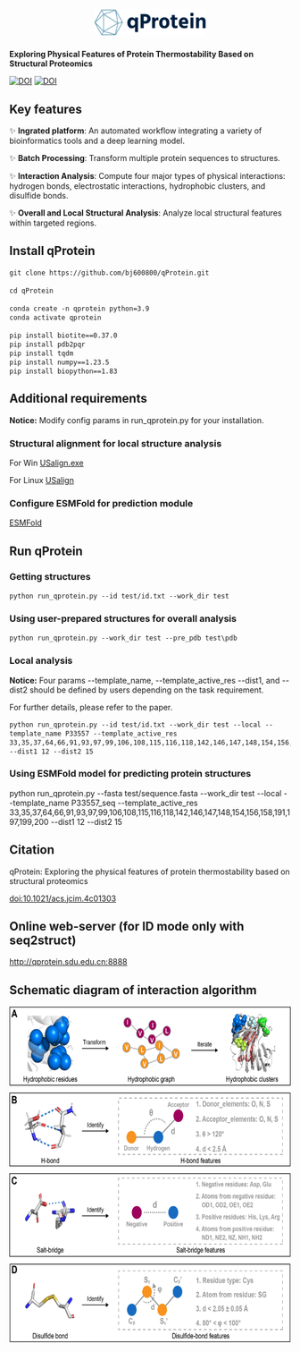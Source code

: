 <h1 align="center">
  <img src="logo-no-background.png" alt="Logo" width="200">
</h1>

**Exploring Physical Features of Protein Thermostability Based on Structural Proteomics** 

[![DOI](https://zenodo.org/badge/608680173.svg)](https://doi.org/10.5281/zenodo.14214907)
[![DOI](https://pubs.acs.org/doi/full/10.1021/acs.jcim.4c01303)](doi:10.1021/acs.jcim.4c01303)


## Key features
:sparkles: **Ingrated platform**: An automated workflow integrating a variety of bioinformatics tools and a deep learning model.

:sparkles: **Batch Processing**: Transform multiple protein sequences to structures.

:sparkles: **Interaction Analysis**: Compute four major types of physical interactions: hydrogen bonds, electrostatic interactions, hydrophobic clusters, and disulfide bonds.

:sparkles: **Overall and Local Structural Analysis**: Analyze local structural features within targeted regions.

## Install qProtein

```
git clone https://github.com/bj600800/qProtein.git

cd qProtein

conda create -n qprotein python=3.9
conda activate qprotein

pip install biotite==0.37.0 
pip install pdb2pqr
pip install tqdm
pip install numpy==1.23.5
pip install biopython==1.83
```

## Additional requirements
**Notice:**
Modify config params in run_qprotein.py for your installation.

### Structural alignment for local structure analysis ###
For Win
[USalign.exe](https://zhanggroup.org/US-align/bin/module/USalignWin64.zip)

For Linux
[USalign](https://zhanggroup.org/US-align/bin/module/USalignLinux64.zip)

### Configure ESMFold for prediction module ###
[ESMFold](https://github.com/facebookresearch/esm)


## Run qProtein
### Getting structures ###
```
python run_qprotein.py --id test/id.txt --work_dir test
```

### Using user-prepared structures for overall analysis ###

```
python run_qprotein.py --work_dir test --pre_pdb test\pdb
```

### Local analysis ###
**Notice:**
Four params --template_name, --template_active_res --dist1, and --dist2 should be defined by users depending on the task requirement. 

For further details, please refer to the paper.

```
python run_qprotein.py --id test/id.txt --work_dir test --local --template_name P33557 --template_active_res 33,35,37,64,66,91,93,97,99,106,108,115,116,118,142,146,147,148,154,156,158,191,197,199,200 --dist1 12 --dist2 15
```

### Using ESMFold model for predicting protein structures ###
python run_qprotein.py --fasta test/sequence.fasta --work_dir test --local --template_name P33557_seq --template_active_res 33,35,37,64,66,91,93,97,99,106,108,115,116,118,142,146,147,148,154,156,158,191,197,199,200 --dist1 12 --dist2 15

## Citation
qProtein: Exploring the physical features of protein thermostability based on structural proteomics

[doi:10.1021/acs.jcim.4c01303](https://pubs.acs.org/doi/full/10.1021/acs.jcim.4c01303)

## Online web-server (for ID mode only with seq2struct)
http://qprotein.sdu.edu.cn:8888

## Schematic diagram of interaction algorithm
<img src="https://github.com/bj600800/qProtein/blob/main/interaction_algorithm.png" alt="algorithm" width="650" height="600">


